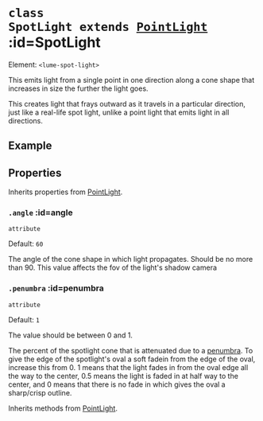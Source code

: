 
# <code>class <b>SpotLight</b> extends [PointLight](PointLight.md)</code> :id=SpotLight

Element: `<lume-spot-light>`

This emits light from a single point in one direction along a cone shape that increases in size the further the light goes.

This creates light that frays outward as it travels in a particular
direction, just like a real-life spot light, unlike a point light that emits
light in all directions.

## Example

<div id="example"></div>

<script type="application/javascript">
  new Vue({
    el: '#example',
    template: '<live-code :template="code" mode="html>iframe" :debounce="200" />',
    data: { code: spotLightExample() },
  })
</script>

## Properties

Inherits properties from [PointLight](PointLight.md).


### <code>.<b>angle</b></code> :id=angle

`attribute`

Default: `60`

The angle of the cone shape in which light propagates. Should be no more
than 90. This value affects the fov of the light's shadow camera
        


### <code>.<b>penumbra</b></code> :id=penumbra

`attribute`

Default: `1`

The value should be between 0 and 1.

The percent of the spotlight cone that is attenuated due to a
[penumbra](https://en.wikipedia.org/wiki/Umbra,_penumbra_and_antumbra#Penumbra).
To give the edge of the spotlight's oval a soft fadein from the edge of
the oval, increase this from 0. 1 means that the light fades in from the
oval edge all the way to the center, 0.5 means the light is faded in at
half way to the center, and 0 means that there is no fade in which gives
the oval a sharp/crisp outline.
        



Inherits methods from [PointLight](PointLight.md).


        